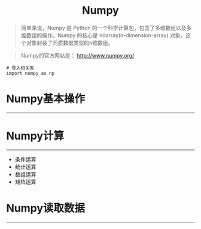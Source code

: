 <h1 align="center">Numpy</h1>

> 简单来说，Numpy 是 Python 的一个科学计算包，包含了多维数组以及多维数组的操作。Numpy 的核心是 ndarray(n-dimension-array) 对象，这个对象封装了同质数据类型的n维数组。

> Numpy的官方网站是： http://www.numpy.org/

    # 导入相关库
    import numpy as np

# Numpy基本操作

----------

# Numpy计算

----------

- 条件运算
- 统计运算
- 数组运算
- 矩阵运算

# Numpy读取数据

----------


